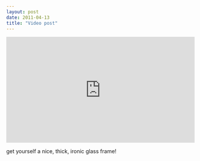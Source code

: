 ```yaml
---
layout: post
date: 2011-04-13
title: "Video post"
---
```

<iframe width="500" height="281"  id="youtube_iframe" src="https://www.youtube.com/embed/HnGPh1irGxo?feature=oembed&amp;enablejsapi=1&amp;origin=http://safe.txmblr.com&amp;wmode=opaque" frameborder="0" allowfullscreen></iframe>

<p>get yourself a nice, thick, ironic glass frame!</p> 
